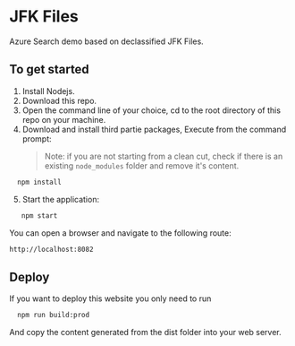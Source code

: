 # JFK Files

Azure Search demo based on declassified JFK Files.

## To get started

1. Install Nodejs.
2. Download this repo.
3. Open the command line of your choice, cd to the root directory of this repo on your machine.
4. Download and install third partie packages, Execute from the command prompt:
   > Note: if you are not starting from a clean cut, check if there is an existing `node_modules` folder and remove it's content.
   
```cmd
  npm install
```
5. Start the application:
   
```cmd
   npm start
```

   You can open a browser and navigate to the following route:

  ```cmd
  http://localhost:8082
  ```

  ## Deploy

  If you want to deploy this website you only need to run

```cmd
  npm run build:prod
```

 And copy the content generated from the dist folder into your web server.